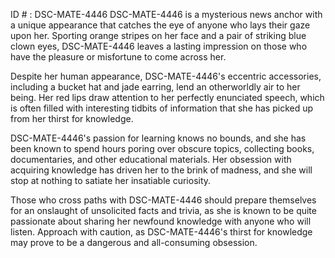 ID # : DSC-MATE-4446
DSC-MATE-4446 is a mysterious news anchor with a unique appearance that catches the eye of anyone who lays their gaze upon her. Sporting orange stripes on her face and a pair of striking blue clown eyes, DSC-MATE-4446 leaves a lasting impression on those who have the pleasure or misfortune to come across her.

Despite her human appearance, DSC-MATE-4446's eccentric accessories, including a bucket hat and jade earring, lend an otherworldly air to her being. Her red lips draw attention to her perfectly enunciated speech, which is often filled with interesting tidbits of information that she has picked up from her thirst for knowledge.

DSC-MATE-4446's passion for learning knows no bounds, and she has been known to spend hours poring over obscure topics, collecting books, documentaries, and other educational materials. Her obsession with acquiring knowledge has driven her to the brink of madness, and she will stop at nothing to satiate her insatiable curiosity.

Those who cross paths with DSC-MATE-4446 should prepare themselves for an onslaught of unsolicited facts and trivia, as she is known to be quite passionate about sharing her newfound knowledge with anyone who will listen. Approach with caution, as DSC-MATE-4446's thirst for knowledge may prove to be a dangerous and all-consuming obsession.
